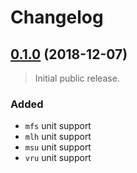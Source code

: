 # Changelog

## [0.1.0] (2018-12-07)

> Initial public release.

### Added
- `mfs` unit support
- `mlh` unit support
- `msu` unit support
- `vru` unit support

[0.1.0]: https://github.com/mgsisk/postcss-modular-rhythm/tree/v0.1.0
